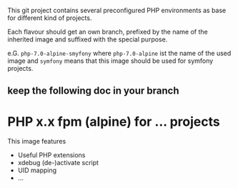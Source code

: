 This git project contains several preconfigured PHP environments as base for different kind of projects.

Each flavour should get an own branch, prefixed by the name of the inherited image and suffixed with the special purpose.

e.G. `php-7.0-alpine-smyfony` where `php-7.0-alpine` ist the name of the used image and `symfony` means that this image should be used for symfony projects.

keep the following doc in your branch
--------------
# PHP x.x fpm (alpine) for ... projects

This image features
* Useful PHP extensions
* xdebug (de-)activate script
* UID mapping
* ...
